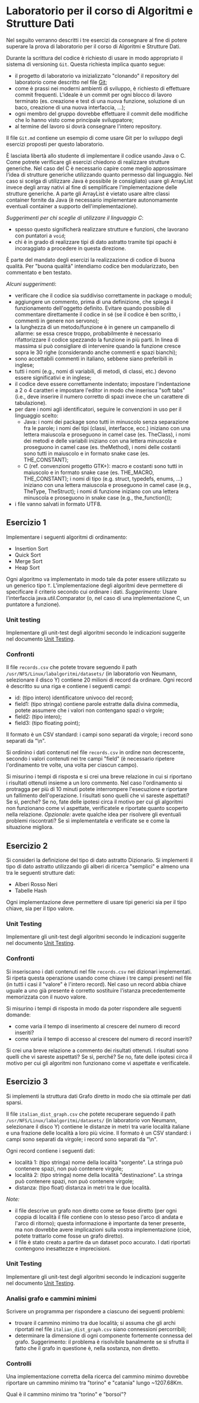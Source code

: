 # Laboratorio per il corso di Algoritmi e Strutture Dati

Nel seguito verranno descritti i tre esercizi da consegnare al fine di potere
superare la prova di laboratorio per il corso di Algoritmi e Strutture Dati.

Durante la scrittura del codice è richiesto di usare in modo appropriato il
sistema di versioning ```Git```. Questa richiesta implica quanto segue:

- il progetto di laboratorio va inizializzato "clonando" il repository del
  laboratorio come descritto nel file [Git](Git.md);
- come è prassi nei moderni ambienti di sviluppo, è richiesto di effettuare
  commit frequenti. L'ideale è un commit per ogni blocco di lavoro terminato
  (es. creazione e test di una nuova funzione, soluzione di un baco, creazione
    di una nuova interfaccia, ...);
- ogni membro del gruppo dovrebbe effettuare il commit delle modifiche che lo
  hanno visto come principale sviluppatore;
- al termine del lavoro si dovrà consegnare l'intero repository.

Il file `Git.md` contiene un esempio di come usare Git per lo sviluppo degli
esercizi proposti per questo laboratorio.

È lasciata libertà allo studente di implementare il codice usando Java o C.
Come potrete verificare gli esercizi chiedono di realizzare
strutture generiche. Nel caso del C è necessario capire come meglio approssimare
l'idea di strutture generiche utilizzando quanto permesso dal linguaggio. Nel
caso si scelga di utilizzare Java è possibile (e consigliato) usare gli
ArrayList invece degli array nativi al fine di semplificare l'implementazione
delle strutture generiche. A parte gli ArrayList è vietato usare altre classi
container fornite da Java (è necessario implementare autonomamente eventuali
container a supporto dell'implementazione).

*Suggerimenti per chi sceglie di utilizzare il linguaggio C*:

  - spesso questo significherà realizzare strutture e funzioni, che lavorano con
    puntatori a ```void```;
  - chi è in grado di realizzare tipi di dato astratto tramite tipi opachi è
    incoraggiato a procedere in questa direzione.

È parte del mandato degli esercizi la realizzazione di codice di buona qualità.
Per "buona qualità" intendiamo codice ben modularizzato, ben commentato e
ben testato.

*Alcuni suggerimenti*:

- verificare che il codice sia suddiviso correttamente in package o moduli;
- aggiungere un commento, prima di una definizione, che spiega il funzionamento
  dell'oggetto definito. Evitare quando possibile di commentare direttamente
  il codice in sé (se il codice è ben scritto, i commenti in genere non servono);
- la lunghezza di un metodo/funzione è in genere un campanello di allarme:
  se essa cresce troppo, probabilmente è necessario rifattorizzare il codice
  spezzando la funzione in più parti. In linea di massima si può consigliare
  di intervenire quando la funzione cresce sopra le 30 righe (considerando anche
  commenti e spazi bianchi);
- sono accettabili commenti in italiano, sebbene siano preferibili in inglese;
- tutti i nomi (e.g., nomi di variabili, di metodi, di classi, etc.) devono
  essere significativi e in inglese;
- il codice deve essere correttamente indentato; impostare l'indentazione a
  2 o 4 caratteri e impostare l'editor in modo che inserisca "soft tabs" (i.e.,
  deve inserire il numero corretto di spazi invece che un carattere di tabulazione).
- per dare i nomi agli identificatori, seguire le convenzioni in uso per il
  linguaggio scelto:
  - Java: i nomi dei  package sono tutti in minuscolo senza separazione fra le
    parole; i nomi dei tipi (classi, interfacce, ecc.) iniziano con una lettera
    maiuscola e proseguono in camel case (es. TheClass), i nomi dei metodi e
    delle variabili iniziano con una lettera minuscola e proseguono in camel
    case (es. theMethod), i nomi delle costanti sono tutti in maiuscolo e in
    formato snake case (es. THE_CONSTANT);
  - C (ref. convenzioni progetto GTK+):  macro e costanti sono tutti in maiuscolo
    e in formato snake case (es. THE_MACRO, THE_CONSTANT); i nomi di tipo (e.g.
    struct, typedefs, enums, ...) iniziano con una lettera maiuscola e proseguono
    in camel case (e.g., TheType, TheStruct); i nomi di funzione iniziano con
    una lettera minuscola e proseguono in snake case (e.g., the_function());
- i file vanno salvati in formato UTF8.



## Esercizio 1

Implementare i seguenti algoritmi di ordinamento:

- Insertion Sort
- Quick Sort
- Merge Sort
- Heap Sort

Ogni algoritmo va implementato in modo tale da poter essere utilizzato su
un generico tipo ```T```. L'implementazione degli algoritmi deve permettere di
specificare il criterio secondo cui ordinare i dati. *Suggerimento*: Usare
l'interfaccia java.util.Comparator (o, nel caso di una implementazione C,
un puntatore a funzione).

### Unit testing

Implementare gli unit-test degli algoritmi secondo le indicazioni
suggerite nel documento [Unit Testing](UnitTesting.md).

### Confronti

Il file `records.csv` che potete trovare seguendo il path
`/usr/NFS/Linux/labalgoritmi/datasets/` (in laboratorio von Neumann, selezionare 
il disco Y) contiene 20 milioni di record da ordinare. Ogni record è descritto 
su una riga e contiene i seguenti campi:

- id: (tipo intero) identificatore univoco del record;
- field1: (tipo stringa) contiene parole estratte dalla divina commedia,
  potete assumere che i valori non contengano spazi o virgole;
- field2: (tipo intero);
- field3: (tipo floating point);

Il formato è un CSV standard: i campi sono separati da virgole; i record sono
separati da "\n".

Si ordinino i dati contenuti nel file `records.csv` in ordine non decrescente,
secondo i valori contenuti nei tre campi "field" (è necessario ripetere
l'ordinamento tre volte, una volta per ciascun campo).

Si misurino i tempi di risposta e si crei una breve relazione in cui si
riportano i risultati ottenuti insieme a un loro commento. Nel caso
l'ordinamento si  protragga per più di 10 minuti potete interrompere
l'esecuzione e riportare un fallimento dell'operazione. I risultati sono quelli
che vi sareste aspettati? Se sì, perché? Se no, fate delle ipotesi circa il
motivo per cui gli algoritmi non funzionano come vi aspettate, verificatele e
riportate quanto scoperto nella relazione. *Opzionale:* avete qualche idea per
risolvere gli eventuali problemi riscontrati? Se sì implementatela e verificate
se e come la situazione migliora.


## Esercizio 2

Si consideri la definizione del tipo di dato astratto Dizionario. Si
implementi il tipo di dato astratto utilizzando gli alberi di ricerca "semplici"
e almeno una tra le seguenti strutture dati:

- Alberi Rosso Neri
- Tabelle Hash

Ogni implementazione deve permettere di usare tipi generici sia per il tipo chiave,
sia per il tipo valore.

### Unit Testing

Implementare gli unit-test degli algoritmi secondo le indicazioni
suggerite nel documento [Unit Testing](UnitTesting.md).

### Confronti

Si inseriscano i dati contenuti nel file `records.csv` nei dizionari
implementati. Si ripeta questa operazione usando come chiave i tre campi
presenti nel file (in tutti i casi il "valore" è l'intero record). Nel caso
un record abbia chiave uguale a uno già presente è corretto sostituire l'istanza
precedentemente memorizzata con il nuovo valore.

Si misurino i tempi di risposta in modo da poter rispondere alle seguenti
domande:

  - come varia il tempo di inserimento al crescere del numero di record
    inseriti?
  - come varia il tempo di accesso al crescere del numero di record inseriti?

Si crei una breve relazione a commento dei risultati ottenuti. I risultati
sono quelli che vi sareste aspettati? Se sì, perché? Se no, fate delle
ipotesi circa il motivo per cui gli algoritmi non funzionano come vi aspettate
e verificatele.


## Esercizio 3

Si implementi la struttura dati Grafo diretto in modo che sia ottimale per
dati sparsi.

Il file `italian_dist_graph.csv` che potete recuperare seguendo il path
`/usr/NFS/Linux/labalgoritmi/datasets/` (in laboratorio von Neumann, selezionare 
il disco Y) contiene le distanze in metri tra varie località italiane e una frazione 
delle località a loro più vicine. Il formato è un CSV standard: i campi sono 
separati da virgole; i record sono separati da "\n".

Ogni record contiene i seguenti dati:

- località 1: (tipo stringa) nome della località "sorgente". La stringa può
  contenere spazi, non può contenere virgole;
- località 2: (tipo stringa) nome della località "destinazione". La stringa
  può contenere spazi, non può contenere virgole;
- distanza: (tipo float) distanza in metri tra le due località.

*Note:*

- il file descrive un grafo non diretto come se fosse diretto (per ogni coppia
  di località il file contiene con lo stesso peso l'arco di andata e l'arco
  di ritorno); questa informazione è importante da tener presente, ma non
  dovrebbe avere implicazioni sulla vostra implementazione (cioè, potete
  trattarlo come fosse un grafo diretto).
- il file è stato creato a partire da un dataset poco accurato. I dati
  riportati contengono inesattezze e imprecisioni.

### Unit Testing

Implementare gli unit-test degli algoritmi secondo le indicazioni
suggerite nel documento [Unit Testing](UnitTesting.md).

### Analisi grafo e cammini minimi

Scrivere un programma per rispondere a ciascuno dei seguenti problemi:

- trovare il cammino minimo tra due località; si assuma che gli archi
  riportati nel file `italian_dist_graph.csv` siano connessioni percorribili;
- determinare la dimensione di ogni componente fortemente connessa del grafo.
  Suggerimento: il problema è risolvibile banalmente se si sfrutta il fatto
  che il grafo in questione è, nella sostanza, non diretto.

### Controlli

Una implementazione corretta della ricerca del cammino minimo dovrebbe
riportare un cammino minimo tra "torino" e "catania" lungo ~1207.68Km.

Qual è il cammino minimo tra "torino" e "borsoi"?

